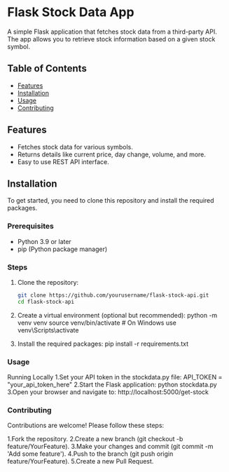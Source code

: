 # Flask Stock Data App
A simple Flask application that fetches stock data from a third-party API. The app allows you to retrieve stock information based on a given stock symbol.

## Table of Contents

- [Features](#features)
- [Installation](#installation)
- [Usage](#usage)
- [Contributing](#contributing)

## Features

- Fetches stock data for various symbols.
- Returns details like current price, day change, volume, and more.
- Easy to use REST API interface.

## Installation

To get started, you need to clone this repository and install the required packages.

### Prerequisites

- Python 3.9 or later
- pip (Python package manager)

### Steps

1. Clone the repository:
   ```bash
   git clone https://github.com/yourusername/flask-stock-api.git
   cd flask-stock-api
2. Create a virtual environment (optional but recommended): python -m venv venv
source venv/bin/activate  # On Windows use venv\Scripts\activate

4. Install the required packages: pip install -r requirements.txt

### Usage
Running Locally
1.Set your API token in the stockdata.py file:
   API_TOKEN = "your_api_token_here"
2.Start the Flask application:
   python stockdata.py
3.Open your browser and navigate to:
   http://localhost:5000/get-stock

### Contributing
Contributions are welcome! Please follow these steps:

1.Fork the repository.
2.Create a new branch (git checkout -b feature/YourFeature).
3.Make your changes and commit (git commit -m 'Add some feature').
4.Push to the branch (git push origin feature/YourFeature).
5.Create a new Pull Request.










